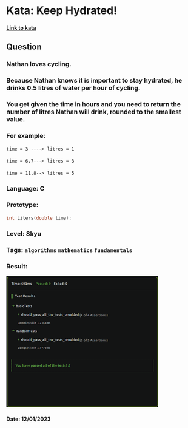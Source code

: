 # Kata: Keep Hydrated!  
#### [Link to kata](https://www.codewars.com/kata/582cb0224e56e068d800003c)  
## Question  

### Nathan loves cycling.  

### Because Nathan knows it is important to stay hydrated, he drinks 0.5 litres of water per hour of cycling.  

### You get given the time in hours and you need to return the number of litres Nathan will drink, rounded to the smallest value.  

### **For example:**  

```
time = 3 ----> litres = 1

time = 6.7---> litres = 3

time = 11.8--> litres = 5
```  
### **Language: C**  

### **Prototype:**  
```c
int Liters(double time);
```  
### **Level: 8kyu**  
### **Tags:** `algorithms` `mathematics` `fundamentals`  
### **Result:**  
<img src="result.png" alt="score" style="width: 400px;">  

#### Date: 12/01/2023  




